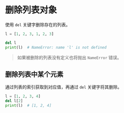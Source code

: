# 删除列表对象

使用 `del` 关键字删除存在的列表。

```python
l = [1, 2, 3, 1, 2, 3]

del l
print(l)  # NameError: name 'l' is not defined
```

> 如果被删除的列表没有定义也将抛出 `NameError` 错误。


## 删除列表中某个元素

通过列表的索引获取到对应值，再通过 `del` 关键字将其删除。

```python
l = [1, 2, 3, 4]
del l[2]
print(l)  # [1, 2, 4]
```